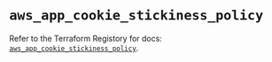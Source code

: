 # `aws_app_cookie_stickiness_policy`

Refer to the Terraform Registory for docs: [`aws_app_cookie_stickiness_policy`](https://www.terraform.io/docs/providers/aws/r/app_cookie_stickiness_policy).

